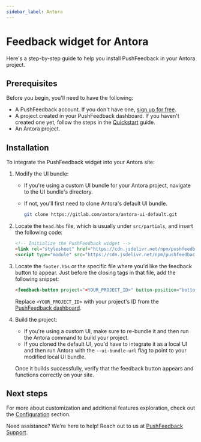 ```yaml
---
sidebar_label: Antora
---
```


# Feedback widget for Antora

Here's a step-by-step guide to help you install PushFeedback in your Antora project.

## Prerequisites

Before you begin, you'll need to have the following:

- A PushFeedback account. If you don't have one, [sign up for free](https://app.pushfeedback.com/accounts/signup/).
- A project created in your PushFeedback dashboard. If you haven't created one yet, follow the steps in the [Quickstart](../quickstart.md#2-create-a-project) guide.
- An Antora project.

## Installation

To integrate the PushFeedback widget into your Antora site:

1. Modify the UI bundle:

    * If you're using a custom UI bundle for your Antora project, navigate to the UI bundle's directory.
    * If not, you'll first need to clone Antora's default UI bundle.

        ```bash
        git clone https://gitlab.com/antora/antora-ui-default.git
        ```

1. Locate the `head.hbs` file, which is usually under `src/partials`, and insert the following code:

    ```html
    <!-- Initialize the PushFeedback widget -->
    <link rel="stylesheet" href="https://cdn.jsdelivr.net/npm/pushfeedback/dist/pushfeedback/pushfeedback.css">
    <script type="module" src="https://cdn.jsdelivr.net/npm/pushfeedback/dist/pushfeedback/pushfeedback.esm.js"></script>
    ```

1. Locate the `footer.hbs` or the specific file where you'd like the feedback button to appear. Just before the closing tags in that file, add the following snippet:

    ```html
    <feedback-button project="<YOUR_PROJECT_ID>" button-position="bottom-right" modal-position="bottom-right" button-style="light">Feedback</feedback-button>
    ```

    Replace `<YOUR_PROJECT_ID>` with your project's ID from the [PushFeedback dashboard](../quickstart.md#2-create-a-project).

1. Build the project:

    * If you're using a custom UI, make sure to re-bundle it and then run the Antora command to build your project.
    * If you cloned the default UI, you'd have to integrate it as a local UI and then run Antora with the `--ui-bundle-url` flag to point to your modified local UI bundle.

    Once it builds successfully, verify that the feedback button appears and functions correctly on your site.

## Next steps

For more about customization and additional features exploration, check out the [Configuration](/category/configuration) section.

Need assistance? We're here to help! Reach out to us at [PushFeedback Support](https://pushfeedback.com/support).